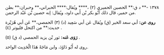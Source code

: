١٣٧٨ -** د ق:** الحصين الحميري (٢) ،**** ويُقال:**** الحبراني،** وحبران:** بطن من حمير، قال ذلك أَبُو بكر بْن أَبي داود، ويُقال: إنه حصين بْن عَبْد الرحمن.

**روى عن:** أبي سعد الخير (ق) ويُقال عَن أبي سَعِيد (د) (٣) الحمصي،** عَن أبي هُرَيْرة حديث:** من اكتحل فليوتر (٤) .

**رَوَى عَنه:** ثور بْن يزيد الحمصي (د ق) (٥) .

روى له أَبُو دَاوُدَ، وابن مَاجَهْ هَذَا الْحَدِيث الواحد.